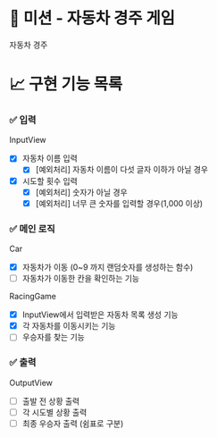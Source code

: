 # 🚀 미션 - 자동차 경주 게임

자동차 경주

# 📈 구현 기능 목록

### ✅ 입력

InputView
- [X] 자동차 이름 입력
	- [X] [예외처리] 자동차 이름이 다섯 글자 이하가 아닐 경우

- [X] 시도할 횟수 입력
	- [X] [예외처리] 숫자가 아닐 경우
	- [X] [예외처리] 너무 큰 숫자를 입력할 경우(1,000 이상)

### ✅ 메인 로직

Car
- [X] 자동차가 이동 (0~9 까지 랜덤숫자를 생성하는 함수)
- [ ] 자동차가 이동한 칸을 확인하는 기능

RacingGame
- [X] InputView에서 입력받은 자동차 목록 생성 기능
- [X] 각 자동차를 이동시키는 기능
- [ ] 우승자를 찾는 기능

### ✅ 출력

OutputView
- [ ] 출발 전 상황 출력
- [ ] 각 시도별 상황 출력
- [ ] 최종 우승자 출력 (쉼표로 구분)